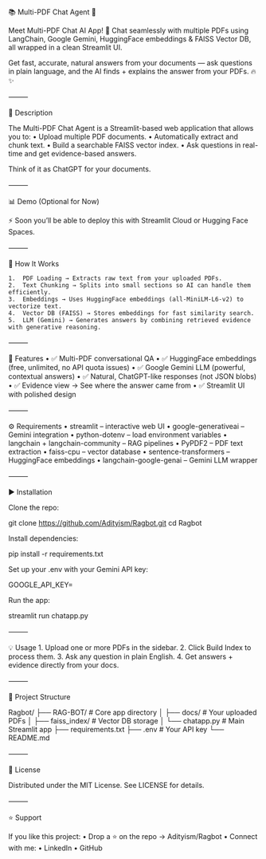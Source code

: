 
📚 Multi-PDF Chat Agent 🤖

Meet Multi-PDF Chat AI App! 🚀 Chat seamlessly with multiple PDFs using LangChain, Google Gemini, HuggingFace embeddings & FAISS Vector DB, all wrapped in a clean Streamlit UI.

Get fast, accurate, natural answers from your documents — ask questions in plain language, and the AI finds + explains the answer from your PDFs. 🔥✨

⸻

📝 Description

The Multi-PDF Chat Agent is a Streamlit-based web application that allows you to:
	•	Upload multiple PDF documents.
	•	Automatically extract and chunk text.
	•	Build a searchable FAISS vector index.
	•	Ask questions in real-time and get evidence-based answers.

Think of it as ChatGPT for your documents.

⸻

📊 Demo (Optional for Now)

⚡ Soon you’ll be able to deploy this with Streamlit Cloud or Hugging Face Spaces.

⸻

🎯 How It Works

	1.	PDF Loading → Extracts raw text from your uploaded PDFs.
	2.	Text Chunking → Splits into small sections so AI can handle them efficiently.
	3.	Embeddings → Uses HuggingFace embeddings (all-MiniLM-L6-v2) to vectorize text.
	4.	Vector DB (FAISS) → Stores embeddings for fast similarity search.
	5.	LLM (Gemini) → Generates answers by combining retrieved evidence with generative reasoning.

⸻

🚀 Features
	•	✅ Multi-PDF conversational QA
	•	✅ HuggingFace embeddings (free, unlimited, no API quota issues)
	•	✅ Google Gemini LLM (powerful, contextual answers)
	•	✅ Natural, ChatGPT-like responses (not JSON blobs)
	•	✅ Evidence view → See where the answer came from
	•	✅ Streamlit UI with polished design

⸻

⚙️ Requirements
	•	streamlit – interactive web UI
	•	google-generativeai – Gemini integration
	•	python-dotenv – load environment variables
	•	langchain + langchain-community – RAG pipelines
	•	PyPDF2 – PDF text extraction
	•	faiss-cpu – vector database
	•	sentence-transformers – HuggingFace embeddings
	•	langchain-google-genai – Gemini LLM wrapper

⸻

▶️ Installation

Clone the repo:

git clone https://github.com/Adityism/Ragbot.git
cd Ragbot

Install dependencies:

pip install -r requirements.txt

Set up your .env with your Gemini API key:

GOOGLE_API_KEY=<your-api-key>

Run the app:

streamlit run chatapp.py


⸻

💡 Usage
	1.	Upload one or more PDFs in the sidebar.
	2.	Click Build Index to process them.
	3.	Ask any question in plain English.
	4.	Get answers + evidence directly from your docs.

⸻

📁 Project Structure

Ragbot/
├── RAG-BOT/               # Core app directory
│   ├── docs/              # Your uploaded PDFs
│   ├── faiss_index/       # Vector DB storage
│   └── chatapp.py         # Main Streamlit app
├── requirements.txt
├── .env                   # Your API key
└── README.md


⸻

🪪 License

Distributed under the MIT License. See LICENSE for details.

⸻

⭐ Support

If you like this project:
	•	Drop a ⭐ on the repo → Adityism/Ragbot
	•	Connect with me:
	•	LinkedIn
	•	GitHub

